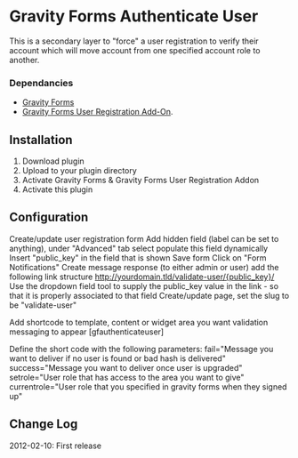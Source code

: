Gravity Forms Authenticate User
=============

This is a secondary layer to "force" a user registration to verify their account which will move account from one specified account role to another. 

### Dependancies
* [Gravity Forms](http://www.gravityforms.com)
* [Gravity Forms User Registration Add-On](http://www.gravityforms.com/add-ons/user-registration/). 

Installation
-----------

1. Download plugin
2. Upload to your plugin directory
3. Activate Gravity Forms & Gravity Forms User Registration Addon
4. Activate this plugin

Configuration
-----

Create/update user registration form
Add hidden field (label can be set to anything), under "Advanced" tab select populate this field dynamically
Insert "public_key" in the field that is shown
Save form
Click on "Form Notifications"
Create message response (to either admin or user) add the following link structure http://yourdomain.tld/validate-user/{public_key}/
Use the dropdown field tool to supply the public_key value in the link - so that it is properly associated to that field
Create/update page, set the slug to be "validate-user"

Add shortcode to template, content or widget area you want validation messaging to appear
    [gfauthenticateuser]

Define the short code with the following parameters:
    fail="Message you want to deliver if no user is found or bad hash is delivered"
    success="Message you want to deliver once user is upgraded"
    setrole="User role that has access to the area you want to give"
    currentrole="User role that you specified in gravity forms when they signed up"

Change Log
------------

2012-02-10: First release
